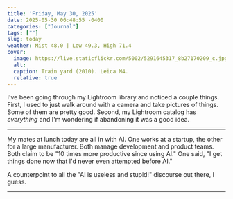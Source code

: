 ```yaml
---
title: 'Friday, May 30, 2025'
date: 2025-05-30 06:48:55 -0400
categories: ["Journal"]
tags: [""]
slug: today
weather: Mist 48.0 | Low 49.3, High 71.4
cover: 
  image: https://live.staticflickr.com/5002/5291645317_8b27170209_c.jpg
  alt: 
  caption: Train yard (2010). Leica M4.
  relative: true
---
```


I've been going through my Lightroom library and noticed a couple things. First, I used to just walk around with a camera and take pictures of things. Some of them are pretty good. Second, my Lightroom catalog has _everything_ and I'm wondering if abandoning it was a good idea.

----

My mates at lunch today are all in with AI. One works at a startup, the other for a large manufacturer. Both manage development and product teams. Both claim to be "10 times more productive since using AI." One said, "I get things done now that I'd never even attempted before AI."

A counterpoint to all the "AI is useless and stupid!" discourse out there, I guess.

----


